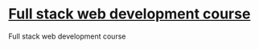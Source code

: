 # <a href="https://www.youtube.com/playlist?list=PLLUjkbOx5di5y1nGhbivWj0OLPU7u-3qA" >Full stack web development course<a>
Full stack web development course

